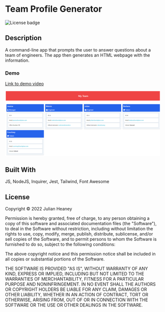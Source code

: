 # Team Profile Generator
![License badge](https://img.shields.io/badge/license-MIT-blue)

## Description

A command-line app that prompts the user to answer questions about a team of engineers. The app then generates an HTML webpage with the information.  

### Demo
[Link to demo video](https://drive.google.com/file/d/1JYC-roitBWfxU_q8oBoHI0MLP9X7Y0Bl/view)

![ScreenShot](./Assets/Images/team-profile-generator.png)

## Built With

JS, NodeJS, Inquirer, Jest, Tailwind, Font Awesome

## License

Copyright © 2022 Julian Heaney

Permission is hereby granted, free of charge, to any person obtaining a copy
of this software and associated documentation files (the "Software"), to deal
in the Software without restriction, including without limitation the rights
to use, copy, modify, merge, publish, distribute, sublicense, and/or sell
copies of the Software, and to permit persons to whom the Software is
furnished to do so, subject to the following conditions:

The above copyright notice and this permission notice shall be included in all
copies or substantial portions of the Software.

THE SOFTWARE IS PROVIDED "AS IS", WITHOUT WARRANTY OF ANY KIND, EXPRESS OR
IMPLIED, INCLUDING BUT NOT LIMITED TO THE WARRANTIES OF MERCHANTABILITY,
FITNESS FOR A PARTICULAR PURPOSE AND NONINFRINGEMENT. IN NO EVENT SHALL THE
AUTHORS OR COPYRIGHT HOLDERS BE LIABLE FOR ANY CLAIM, DAMAGES OR OTHER
LIABILITY, WHETHER IN AN ACTION OF CONTRACT, TORT OR OTHERWISE, ARISING FROM,
OUT OF OR IN CONNECTION WITH THE SOFTWARE OR THE USE OR OTHER DEALINGS IN THE
SOFTWARE.